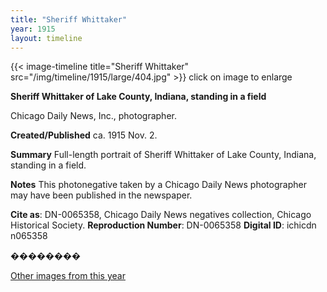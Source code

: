 ```yaml
---
title: "Sheriff Whittaker"
year: 1915
layout: timeline
---
```


{{< image-timeline title="Sheriff Whittaker" src="/img/timeline/1915/large/404.jpg" >}}
click on image to enlarge

__**Sheriff Whittaker of Lake County, Indiana, standing in a field**__

Chicago Daily News, Inc., photographer.

**Created/Published**
ca. 1915 Nov. 2.

**Summary**
Full-length portrait of Sheriff Whittaker of Lake County, Indiana, standing in a field.

**Notes**
This photonegative taken by a Chicago Daily News photographer may have been published in the newspaper.

__Cite as__: DN-0065358, Chicago Daily News negatives collection, Chicago Historical Society.
__Reproduction Number__: DN-0065358
__Digital ID__: ichicdn n065358

��������  

[Other images from this year](/historical/timeline/1915)